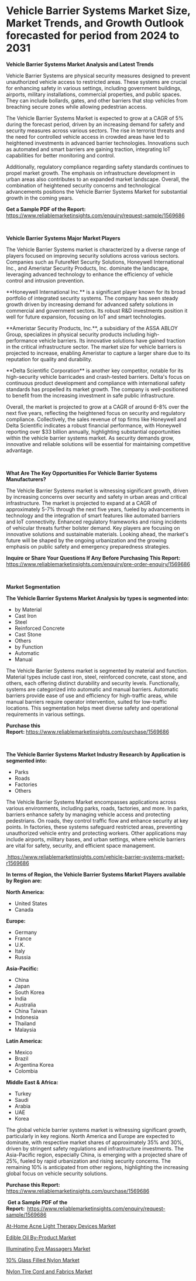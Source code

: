 <p><h1>Vehicle Barrier Systems Market Size, Market Trends, and Growth Outlook forecasted for period from 2024 to 2031</h1></p><p><strong>Vehicle Barrier Systems Market Analysis and Latest Trends</strong></p>
<p><p>Vehicle Barrier Systems are physical security measures designed to prevent unauthorized vehicle access to restricted areas. These systems are crucial for enhancing safety in various settings, including government buildings, airports, military installations, commercial properties, and public spaces. They can include bollards, gates, and other barriers that stop vehicles from breaching secure zones while allowing pedestrian access.</p><p>The Vehicle Barrier Systems Market is expected to grow at a CAGR of 5% during the forecast period, driven by an increasing demand for safety and security measures across various sectors. The rise in terrorist threats and the need for controlled vehicle access in crowded areas have led to heightened investments in advanced barrier technologies. Innovations such as automated and smart barriers are gaining traction, integrating IoT capabilities for better monitoring and control. </p><p>Additionally, regulatory compliance regarding safety standards continues to propel market growth. The emphasis on infrastructure development in urban areas also contributes to an expanded market landscape. Overall, the combination of heightened security concerns and technological advancements positions the Vehicle Barrier Systems Market for substantial growth in the coming years.</p></p>
<p><strong>Get a Sample PDF of the Report:&nbsp;</strong> <a href="https://www.reliablemarketinsights.com/enquiry/request-sample/1569686?utm_campaign=1626&utm_medium=2&utm_source=Github&utm_content=ia&utm_term=14102024&utm_id=vehicle-barrier-systems">https://www.reliablemarketinsights.com/enquiry/request-sample/1569686</a></p>
<p>&nbsp;</p>
<p><strong>Vehicle Barrier Systems Major Market Players</strong></p>
<p><p>The Vehicle Barrier Systems market is characterized by a diverse range of players focused on improving security solutions across various sectors. Companies such as FutureNet Security Solutions, Honeywell International Inc., and Ameristar Security Products, Inc. dominate the landscape, leveraging advanced technology to enhance the efficiency of vehicle control and intrusion prevention.</p><p>**Honeywell International Inc.** is a significant player known for its broad portfolio of integrated security systems. The company has seen steady growth driven by increasing demand for advanced safety solutions in commercial and government sectors. Its robust R&D investments position it well for future expansion, focusing on IoT and smart technologies.</p><p>**Ameristar Security Products, Inc.**, a subsidiary of the ASSA ABLOY Group, specializes in physical security products including high-performance vehicle barriers. Its innovative solutions have gained traction in the critical infrastructure sector. The market size for vehicle barriers is projected to increase, enabling Ameristar to capture a larger share due to its reputation for quality and durability.</p><p>**Delta Scientific Corporation** is another key competitor, notable for its high-security vehicle barricades and crash-tested barriers. Delta's focus on continuous product development and compliance with international safety standards has propelled its market growth. The company is well-positioned to benefit from the increasing investment in safe public infrastructure.</p><p>Overall, the market is projected to grow at a CAGR of around 6-8% over the next five years, reflecting the heightened focus on security and regulatory compliance. Collectively, the sales revenue of top firms like Honeywell and Delta Scientific indicates a robust financial performance, with Honeywell reporting over $33 billion annually, highlighting substantial opportunities within the vehicle barrier systems market. As security demands grow, innovative and reliable solutions will be essential for maintaining competitive advantage.</p></p>
<p>&nbsp;</p>
<p><strong>What Are The Key Opportunities For Vehicle Barrier Systems Manufacturers?</strong></p>
<p><p>The Vehicle Barrier Systems market is witnessing significant growth, driven by increasing concerns over security and safety in urban areas and critical infrastructure. The market is projected to expand at a CAGR of approximately 5-7% through the next five years, fueled by advancements in technology and the integration of smart features like automated barriers and IoT connectivity. Enhanced regulatory frameworks and rising incidents of vehicular threats further bolster demand. Key players are focusing on innovative solutions and sustainable materials. Looking ahead, the market's future will be shaped by the ongoing urbanization and the growing emphasis on public safety and emergency preparedness strategies.</p></p>
<p><strong>Inquire or Share Your Questions If Any Before Purchasing This Report:</strong> <a href="https://www.reliablemarketinsights.com/enquiry/pre-order-enquiry/1569686?utm_campaign=1626&utm_medium=2&utm_source=Github&utm_content=ia&utm_term=14102024&utm_id=vehicle-barrier-systems">https://www.reliablemarketinsights.com/enquiry/pre-order-enquiry/1569686</a></p>
<p>&nbsp;</p>
<p><strong>Market Segmentation</strong></p>
<p><strong>The Vehicle Barrier Systems Market Analysis by types is segmented into:</strong></p>
<p><ul><li>by Material</li><li>Cast Iron</li><li>Steel</li><li>Reinforced Concrete</li><li>Cast Stone</li><li>Others</li><li>by Function</li><li>Automatic</li><li>Manual</li></ul></p>
<p><p>The Vehicle Barrier Systems market is segmented by material and function. Material types include cast iron, steel, reinforced concrete, cast stone, and others, each offering distinct durability and security levels. Functionally, systems are categorized into automatic and manual barriers. Automatic barriers provide ease of use and efficiency for high-traffic areas, while manual barriers require operator intervention, suited for low-traffic locations. This segmentation helps meet diverse safety and operational requirements in various settings.</p></p>
<p><strong>Purchase this Report:&nbsp;</strong><a href="https://www.reliablemarketinsights.com/purchase/1569686?utm_campaign=1626&utm_medium=2&utm_source=Github&utm_content=ia&utm_term=14102024&utm_id=vehicle-barrier-systems">https://www.reliablemarketinsights.com/purchase/1569686</a></p>
<p>&nbsp;</p>
<p><strong>The Vehicle Barrier Systems Market Industry Research by Application is segmented into:</strong></p>
<p><ul><li>Parks</li><li>Roads</li><li>Factories</li><li>Others</li></ul></p>
<p><p>The Vehicle Barrier Systems Market encompasses applications across various environments, including parks, roads, factories, and more. In parks, barriers enhance safety by managing vehicle access and protecting pedestrians. On roads, they control traffic flow and enhance security at key points. In factories, these systems safeguard restricted areas, preventing unauthorized vehicle entry and protecting workers. Other applications may include airports, military bases, and urban settings, where vehicle barriers are vital for safety, security, and efficient space management.</p></p>
<p><a href="https://www.reliablemarketinsights.com/vehicle-barrier-systems-market-r1569686?utm_campaign=1626&utm_medium=2&utm_source=Github&utm_content=ia&utm_term=14102024&utm_id=vehicle-barrier-systems">&nbsp;https://www.reliablemarketinsights.com/vehicle-barrier-systems-market-r1569686</a></p>
<p><strong>In terms of Region, the Vehicle Barrier Systems Market Players available by Region are:</strong></p>
<p>
    <p> <strong> North America: </strong>
        <ul>
            <li>United States</li>
            <li>Canada</li>
        </ul>
        </p> 
    <p> <strong> Europe: </strong>
        <ul>
            <li>Germany</li>
            <li>France</li>
            <li>U.K.</li>
            <li>Italy</li>
            <li>Russia</li>
        </ul>
        </p> 
    <p> <strong> Asia-Pacific: </strong>
        <ul>
            <li>China</li>
            <li>Japan</li>
            <li>South Korea</li>
            <li>India</li>
            <li>Australia</li>
            <li>China Taiwan</li>
            <li>Indonesia</li>
            <li>Thailand</li>
            <li>Malaysia</li>
        </ul>
        </p> 
    <p> <strong> Latin America: </strong>
        <ul>
            <li>Mexico</li>
            <li>Brazil</li>
            <li>Argentina Korea</li>
            <li>Colombia</li>
        </ul>
        </p> 
    <p> <strong> Middle East & Africa: </strong>
        <ul>
            <li>Turkey</li>
            <li>Saudi</li>
            <li>Arabia</li>
            <li>UAE</li>
            <li>Korea</li>
        </ul>
    </p>
    </p>
<p><p>The global vehicle barrier systems market is witnessing significant growth, particularly in key regions. North America and Europe are expected to dominate, with respective market shares of approximately 35% and 30%, driven by stringent safety regulations and infrastructure investments. The Asia-Pacific region, especially China, is emerging with a projected share of 25%, fueled by rapid urbanization and rising security concerns. The remaining 10% is anticipated from other regions, highlighting the increasing global focus on vehicle security solutions.</p></p>
<p><strong>Purchase this Report: </strong><a href="https://www.reliablemarketinsights.com/purchase/1569686?utm_campaign=1626&utm_medium=2&utm_source=Github&utm_content=ia&utm_term=14102024&utm_id=vehicle-barrier-systems">https://www.reliablemarketinsights.com/purchase/1569686</a></p>
<p>&nbsp;<strong>Get a Sample PDF of the Report:&nbsp;&nbsp;</strong><a href="https://www.reliablemarketinsights.com/enquiry/request-sample/1569686?utm_campaign=1626&utm_medium=2&utm_source=Github&utm_content=ia&utm_term=14102024&utm_id=vehicle-barrier-systems">https://www.reliablemarketinsights.com/enquiry/request-sample/1569686</a></p>
<p><strong></strong></p>
<p><p><a href="https://www.linkedin.com/pulse/strategic-roadmap-global-at-home-acne-light-therapy-devices-hdfxc?trk=public_post_embed_feed-article-content&utm_campaign=1626&utm_medium=2&utm_source=Github&utm_content=ia&utm_term=14102024&utm_id=vehicle-barrier-systems">At-Home Acne Light Therapy Devices Market</a></p><p><a href="https://www.linkedin.com/pulse/edible-oil-by-product-market2024-2031-industry-insights-investment-ibo2c?trk=public_post_embed_feed-article-content&utm_campaign=1626&utm_medium=2&utm_source=Github&utm_content=ia&utm_term=14102024&utm_id=vehicle-barrier-systems">Edible Oil By-Product Market</a></p><p><a href="https://www.linkedin.com/pulse/strategic-roadmap-global-illuminating-eye-massagers-market-eemvc?trk=public_post_embed_feed-article-content&utm_campaign=1626&utm_medium=2&utm_source=Github&utm_content=ia&utm_term=14102024&utm_id=vehicle-barrier-systems">Illuminating Eye Massagers Market</a></p><p><a href="https://www.linkedin.com/pulse/10-glass-filled-nylon-market-evolution-future-outlook-forecasting-ydxbc?trk=public_post_embed_feed-article-content&utm_campaign=1626&utm_medium=2&utm_source=Github&utm_content=ia&utm_term=14102024&utm_id=vehicle-barrier-systems">10% Glass Filled Nylon Market</a></p><p><a href="https://www.linkedin.com/pulse/nylon-tire-cord-fabrics-market-outlook-share-analysis-growth-dhp0c?trk=public_post_embed_feed-article-content&utm_campaign=1626&utm_medium=2&utm_source=Github&utm_content=ia&utm_term=14102024&utm_id=vehicle-barrier-systems">Nylon Tire Cord and Fabrics Market</a></p></p>